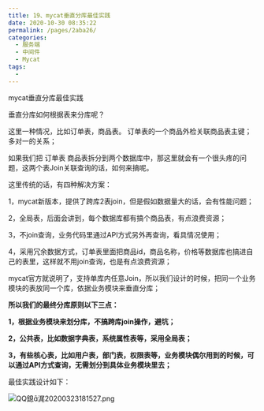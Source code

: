 ```yaml
---
title: 19、mycat垂直分库最佳实践
date: 2020-10-30 08:35:22
permalink: /pages/2aba26/
categories:
  - 服务端
  - 中间件
  - Mycat
tags:
  - 
---
```

mycat垂直分库最佳实践



垂直分库如何根据表来分库呢？

这里一种情况，比如订单表，商品表。 订单表的一个商品外检关联商品表主键；多对一的关系；

如果我们把 订单表 商品表拆分到两个数据库中，那这里就会有一个很头疼的问题，这两个表Join关联查询的话，如何来搞呢。

这里传统的话，有四种解决方案：

1，mycat新版本，提供了跨库2表join，但是假如数据量大的话，会有性能问题；

2，全局表，后面会讲到，每个数据库都有搞个商品表，有点浪费资源；

3，不join查询，业务代码里通过API方式另外再查询，看具情况使用；

4，采用冗余数据方式，订单表里面把商品id，商品名称，价格等数据库也搞进自己的表里，这样就不用join查询，也是有点浪费资源；

 

mycat官方就说明了，支持单库内任意Join，所以我们设计的时候，把同一个业务模块的表放同一个库，依据业务模块来垂直分库；

 

**所以我们的最终分库原则以下三点：**

**1，根据业务模块来划分库，不搞跨库join操作，避坑；**

**2，公共表，比如数据字典表，系统属性表等，采用全局表；**

**3，有些核心表，比如用户表，部门表，权限表等，业务模块偶尔用到的时候，可以通过API方式查询，无需划分到具体业务模块里去；**



最佳实践设计如下：

![QQ鎴浘20200323181527.png](http://blog.java1234.com/static/userImages/20200323/1584958536984083176.png)